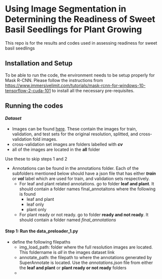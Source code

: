 # Using Image Segmentation in Determining the Readiness of Sweet Basil Seedlings for Plant Growing
This repo is for the results and codes used in assessing readiness for sweet basil seedlings

## Installation and Setup
To be able to run the code, the environment needs to be setup properly for Mask R-CNN. Please follow the instructions from https://www.immersivelimit.com/tutorials/mask-rcnn-for-windows-10-tensorflow-2-cuda-101 to install all the necessary pre-requisites.

## Running the codes

#### *Dataset*
* Images can be found [here](https://drive.google.com/drive/folders/1nga2TyWUemc9DHM6kIWc-S-rYOi73gq8?usp=sharing). These contain the images for train, validation, and test sets for the original resolution, splitted, and cross-validation fold images.
* cross-validation set images are folders labelled with **_cv_**
* all of the images are located in the **all** folder

Use these to skip steps 1 and 2
* Annotations can be found in the annotations folder. Each of the subfolders mentioned below should have a json file that has either **_train_** or **_val_** label which are used for train, and validation sets respectively.
  * For leaf and plant related annotations. go to folder **leaf and plant**. It should contain a folder names final_annotaitons where the following is found
    * leaf and plant
    * leaf only
    * plant only
  * For plant ready or not ready. go to folder **ready and not ready**. It should contain a folder named *final_annotations*

#### Step 1: Run the data_preloader_1.py
* define the following filepaths
  * img_load_path: folder where the full resolution images are located. This foldername is _all_ in the images dataset link
  * annotate_path: the filepath to where the annotations generated by SuperAnnotate is located. Use the _annotations.json_ file from either the **leaf and plant** or **plant ready or not ready** folders
  * 
